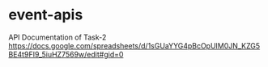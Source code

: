 # event-apis

API Documentation of Task-2
https://docs.google.com/spreadsheets/d/1sGUaYYG4pBcOpUIM0JN_KZG5BE4t9FI9_5iuHZ7569w/edit#gid=0

